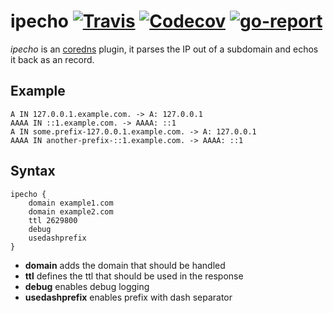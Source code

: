 # ipecho [![Travis](https://img.shields.io/travis/Eun/coredns-ipecho.svg)](https://travis-ci.org/Eun/coredns-ipecho) [![Codecov](https://img.shields.io/codecov/c/github/Eun/coredns-ipecho.svg)](https://codecov.io/gh/Eun/coredns-ipecho) [![go-report](https://goreportcard.com/badge/github.com/Eun/coredns-ipecho)](https://goreportcard.com/report/github.com/Eun/coredns-ipecho)

*ipecho* is an [coredns](https://github.com/coredns/coredns/) plugin, it parses the IP out of a subdomain and echos it back as an record.

## Example
```
A IN 127.0.0.1.example.com. -> A: 127.0.0.1
AAAA IN ::1.example.com. -> AAAA: ::1
A IN some.prefix-127.0.0.1.example.com. -> A: 127.0.0.1
AAAA IN another-prefix-::1.example.com. -> AAAA: ::1
```

## Syntax
```
ipecho {
    domain example1.com
    domain example2.com
    ttl 2629800
    debug
    usedashprefix
}
```

* **domain** adds the domain that should be handled
* **ttl** defines the ttl that should be used in the response
* **debug** enables debug logging
* **usedashprefix** enables prefix with dash separator